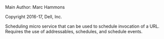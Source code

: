 Main Author:  Marc Hammons


Copyright 2016-17, Dell, Inc.

Scheduling micro service that can be used to schedule invocation of a URL. Requires the use of addressables, schedules, and schedule events. 
